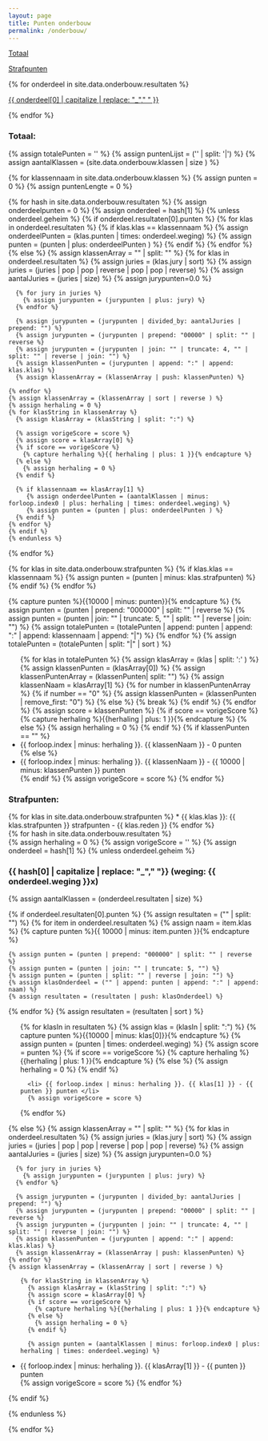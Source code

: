 ```yaml
---
layout: page
title: Punten onderbouw
permalink: /onderbouw/
---
```

<div class="inhoud">
<p><a href="#Totaal">Totaal</a></p>
<p><a href="#Strafpunten">Strafpunten</a></p>
{% for onderdeel in site.data.onderbouw.resultaten %}
<p><a href="#{{ onderdeel[0] | capitalize }}">{{ onderdeel[0] | capitalize | replace: "_"," " }}</a></p>
{% endfor %}
</div>

<h3><span id="Totaal">Totaal:</span></h3>
{% assign totalePunten = '' %}
{% assign puntenLijst = ('' | split: '|') %}
{% assign aantalKlassen = (site.data.onderbouw.klassen | size ) %}

{% for klassennaam in site.data.onderbouw.klassen %}
  {% assign punten = 0 %}
  {% assign puntenLengte = 0 %}

  {% for hash in site.data.onderbouw.resultaten %}
  {% assign onderdeelpunten = 0 %}
  {% assign onderdeel = hash[1] %}
  {% unless onderdeel.geheim %}
  {% if onderdeel.resultaten[0].punten %}
    {% for klas in onderdeel.resultaten %}
	  {% if klas.klas == klassennaam %}
        {% assign onderdeelPunten = (klas.punten | times: onderdeel.weging) %}
        {% assign punten = (punten | plus: onderdeelPunten ) %}
      {% endif %}
    {% endfor %}
  {% else %}
    {% assign klassenArray = "" | split: "" %}
    {% for klas in onderdeel.resultaten %}
      {% assign juries = (klas.jury | sort) %}
      {% assign juries = (juries | pop | pop | reverse | pop | pop | reverse) %}
      {% assign aantalJuries = (juries | size) %}
      {% assign jurypunten=0.0 %}

      {% for jury in juries %}
        {% assign jurypunten = (jurypunten | plus: jury) %}
      {% endfor %}

      {% assign jurypunten = (jurypunten | divided_by: aantalJuries | prepend: "") %}
      {% assign jurypunten = (jurypunten | prepend: "00000" | split: "" | reverse %}
      {% assign jurypunten = (jurypunten | join: "" | truncate: 4, "" | split: "" | reverse | join: "") %}
      {% assign klassenPunten = (jurypunten | append: ":" | append: klas.klas) %}
      {% assign klassenArray = (klassenArray | push: klassenPunten) %}

    {% endfor %}
    {% assign klassenArray = (klassenArray | sort | reverse ) %}
    {% assign herhaling = 0 %}
    {% for klasString in klassenArray %}
      {% assign klasArray = (klasString | split: ":") %}

      {% assign vorigeScore = score %}
      {% assign score = klasArray[0] %}
      {% if score == vorigeScore %}
        {% capture herhaling %}{{ herhaling | plus: 1 }}{% endcapture %}
      {% else %}
        {% assign herhaling = 0 %}
      {% endif %}

      {% if klassennaam == klasArray[1] %}
         {% assign onderdeelPunten = (aantalKlassen | minus: forloop.index0 | plus: herhaling | times: onderdeel.weging) %}
         {% assign punten = (punten | plus: onderdeelPunten ) %}
      {% endif %}
    {% endfor %}
    {% endif %}
	{% endunless %}
  {% endfor %}

  {% for klas in site.data.onderbouw.strafpunten %}
      {% if klas.klas == klassennaam %}
        {% assign punten = (punten | minus: klas.strafpunten) %}
      {% endif %}
  {% endfor %}

  {% capture punten %}{{10000 | minus: punten}}{% endcapture %}
  {% assign punten = (punten | prepend: "000000" | split: "" | reverse %}
  {% assign punten = (punten | join: "" | truncate: 5, "" | split: "" | reverse | join: "") %}
  {% assign totalePunten = (totalePunten | append: punten | append: ":" | append: klassennaam | append: "|") %}
{% endfor %}
{% assign totalePunten = (totalePunten | split: "|" | sort ) %}

<ul>
{% for klas in totalePunten %}
  {% assign klasArray = (klas | split: ':' ) %}
  {% assign klassenPunten = (klasArray[0]) %}
  {% assign klassenPuntenArray = (klassenPunten| split: "") %}
  {% assign klassenNaam = klasArray[1] %}
  {% for number in klassenPuntenArray %}
    {% if number == "0" %}
	   {% assign klassenPunten = (klassenPunten | remove_first: "0") %}
	{% else %}
	   {% break %}
	{% endif %}
  {% endfor %}
  {% assign score = klassenPunten %}
  {% if score == vorigeScore %}
    {% capture herhaling %}{{herhaling | plus: 1 }}{% endcapture %}
  {% else %}
    {% assign herhaling = 0 %}
  {% endif %}
  {% if klassenPunten == "" %}
  <li> {{ forloop.index | minus: herhaling }}. {{ klassenNaam }} - 0 punten </li>
  {% else %}
  <li> {{ forloop.index | minus: herhaling }}. {{ klassenNaam }} - {{ 10000 | minus: klassenPunten }} punten </li>
  {% endif %}
  {% assign vorigeScore = score %}
{% endfor %}
</ul>

<h3><span id="Strafpunten">Strafpunten:</span></h3>
{% for klas in site.data.onderbouw.strafpunten %}
  * {{ klas.klas }}: {{ klas.strafpunten }} strafpunten - {{ klas.reden }}
{% endfor %}

<div class="kolommen">
{% for hash in site.data.onderbouw.resultaten %}
<div class="blok">
  {% assign herhaling = 0 %}
  {% assign vorigeScore = '' %}
  {% assign onderdeel = hash[1] %}
  {% unless onderdeel.geheim %}

  <h3><span id="{{hash[0] | capitalize}}">{{ hash[0] | capitalize | replace: "_"," "}}</span> (weging: {{ onderdeel.weging }}x)</h3>
  {% assign aantalKlassen = (onderdeel.resultaten | size) %}

  {% if onderdeel.resultaten[0].punten %}
  {% assign resultaten = ("" | split: "") %}
  {% for item in onderdeel.resultaten %}
    {% assign naam = item.klas %}
    {% capture punten %}{{ 10000 | minus: item.punten }}{% endcapture %}

    {% assign punten = (punten | prepend: "000000" | split: "" | reverse %}
    {% assign punten = (punten | join: "" | truncate: 5, "") %}
    {% assign punten = (punten | split: "" | reverse | join: "") %}
    {% assign klasOnderdeel = ("" | append: punten | append: ":" | append: naam) %}
    {% assign resultaten = (resultaten | push: klasOnderdeel) %}
  {% endfor %}
  {% assign resultaten = (resultaten | sort ) %}

  <ul>
  {% for klasIn in resultaten %}
      {% assign klas = (klasIn | split: ":") %}
      {% capture punten %}{{10000 | minus: klas[0]}}{% endcapture %}
      {% assign punten = (punten | times: onderdeel.weging) %}
      {% assign score = punten %}
      {% if score == vorigeScore %}
        {% capture herhaling %}{{herhaling | plus: 1 }}{% endcapture %}
      {% else %}
        {% assign herhaling = 0 %}
      {% endif %}

      <li> {{ forloop.index | minus: herhaling }}. {{ klas[1] }} - {{ punten }} punten </li>
      {% assign vorigeScore = score %}
  {% endfor %}
  </ul>

  {% else %}
    {% assign klassenArray = "" | split: "" %}
    {% for klas in onderdeel.resultaten %}
      {% assign juries = (klas.jury | sort) %}
      {% assign juries = (juries | pop | pop | reverse | pop | pop | reverse) %}
      {% assign aantalJuries = (juries | size) %}
      {% assign jurypunten=0.0 %}

      {% for jury in juries %}
        {% assign jurypunten = (jurypunten | plus: jury) %}
      {% endfor %}

      {% assign jurypunten = (jurypunten | divided_by: aantalJuries | prepend: "") %}
      {% assign jurypunten = (jurypunten | prepend: "00000" | split: "" | reverse %}
      {% assign jurypunten = (jurypunten | join: "" | truncate: 4, "" | split: "" | reverse | join: "") %}
      {% assign klassenPunten = (jurypunten | append: ":" | append: klas.klas) %}
      {% assign klassenArray = (klassenArray | push: klassenPunten) %}
    {% endfor %}
    {% assign klassenArray = (klassenArray | sort | reverse ) %}
<ul>

    {% for klasString in klassenArray %}
      {% assign klasArray = (klasString | split: ":") %}
      {% assign score = klasArray[0] %}
      {% if score == vorigeScore %}
        {% capture herhaling %}{{herhaling | plus: 1 }}{% endcapture %}
      {% else %}
        {% assign herhaling = 0 %}
      {% endif %}

      {% assign punten = (aantalKlassen | minus: forloop.index0 | plus: herhaling | times: onderdeel.weging) %}
<li>{{ forloop.index | minus: herhaling }}. {{ klasArray[1] }} - {{ punten }} punten </li>
      {% assign vorigeScore = score %}
    {% endfor %}
</ul>

  {% endif %}

  {% endunless %}
</div>
{% endfor %}
</div>
